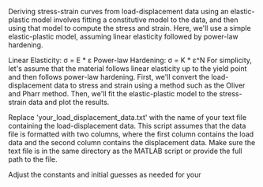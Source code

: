 Deriving stress-strain curves from load-displacement data using an elastic-plastic model involves fitting a constitutive model to the data, and then using that model to compute the stress and strain. Here, we'll use a simple elastic-plastic model, assuming linear elasticity followed by power-law hardening.

Linear Elasticity: σ = E * ε
Power-law Hardening: σ = K * ε^N
For simplicity, let's assume that the material follows linear elasticity up to the yield point and then follows power-law hardening. First, we'll convert the load-displacement data to stress and strain using a method such as the Oliver and Pharr method. Then, we'll fit the elastic-plastic model to the stress-strain data and plot the results.

Replace 'your_load_displacement_data.txt' with the name of your text file containing the load-displacement data. This script assumes that the data file is formatted with two columns, where the first column contains the load data and the second column contains the displacement data. Make sure the text file is in the same directory as the MATLAB script or provide the full path to the file.

Adjust the constants and initial guesses as needed for your
